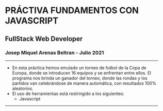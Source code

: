 # PRÁCTIVA FUNDAMENTOS CON JAVASCRIPT
## FullStack Web Developer
### Josep Miquel Arenas Beltran - Julio 2021
***
- En esta práctica hemos emulado un torneo de futbol de la Copa de Europa, donde se introducen 16 equipos y se enfrentan entre ellos. El programa nos brinda un ganador del torneo, donde las rondas y los partidos van celebrándose de manera automática, con resultados 100% aleatorios.
- El uso de herramientas está restringido a los siguientes:
    - Javascript
***
